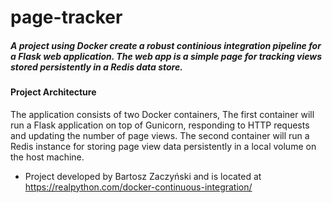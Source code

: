 # page-tracker


##### A project using Docker create a robust continious integration pipeline for a Flask web application. The web app is a simple page for tracking views stored persistently in a Redis data store.



#### Project Architecture 
The application consists of two Docker containers, The first container will run a Flask application on top of Gunicorn, responding to HTTP requests and updating the number of page views. The second container will run a Redis instance for storing page view data persistently in a local volume on the host machine.

* Project developed by Bartosz Zaczyński and is located at https://realpython.com/docker-continuous-integration/